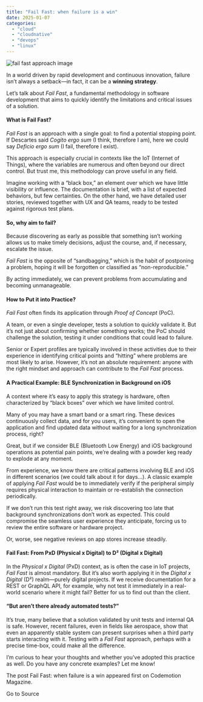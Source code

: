 ```yaml
---
title: "Fail Fast: when failure is a win"
date: 2025-01-07
categories: 
  - "cloud"
  - "cloudnative"
  - "devops"
  - "linux"
---
```


![fail fast approach image](https://www.codemotion.com/magazine/wp-content/uploads/2024/10/FAIL-FAST-APPROACH.webp)

In a world driven by rapid development and continuous innovation, failure isn’t always a setback—in fact, it can be a **winning strategy**.

Let’s talk about _Fail Fast_, a fundamental methodology in software development that aims to quickly identify the limitations and critical issues of a solution.

#### **What is Fail Fast?**

_Fail Fast_ is an approach with a single goal: to find a potential stopping point. If Descartes said _Cogito ergo sum_ (I think, therefore I am), here we could say _Deficio ergo sum_ (I fail, therefore I exist).

This approach is especially crucial in contexts like the IoT (Internet of Things), where the variables are numerous and often beyond our direct control. But trust me, this methodology can prove useful in any field.

Imagine working with a “black box,” an element over which we have little visibility or influence. The documentation is brief, with a list of expected behaviors, but few certainties. On the other hand, we have detailed user stories, reviewed together with UX and QA teams, ready to be tested against rigorous test plans.

#### **So, why aim to fail?**

Because discovering as early as possible that something isn’t working allows us to make timely decisions, adjust the course, and, if necessary, escalate the issue.

_Fail Fast_ is the opposite of “sandbagging,” which is the habit of postponing a problem, hoping it will be forgotten or classified as “non-reproducible.”

By acting immediately, we can prevent problems from accumulating and becoming unmanageable.

#### **How to Put it into Practice?**

_Fail Fast_ often finds its application through _Proof of Concept_ (PoC).

A team, or even a single developer, tests a solution to quickly validate it. But it’s not just about confirming whether something works; the PoC should challenge the solution, testing it under conditions that could lead to failure.

Senior or Expert profiles are typically involved in these activities due to their experience in identifying critical points and “hitting” where problems are most likely to arise. However, it’s not an absolute requirement: anyone with the right mindset and approach can contribute to the _Fail Fast_ process.

#### **A Practical Example: BLE Synchronization in Background on iOS**

A context where it’s easy to apply this strategy is hardware, often characterized by “black boxes” over which we have limited control.

Many of you may have a smart band or a smart ring. These devices continuously collect data, and for you users, it’s convenient to open the application and find updated data without waiting for a long synchronization process, right?

Great, but if we consider BLE (Bluetooth Low Energy) and iOS background operations as potential pain points, we’re dealing with a powder keg ready to explode at any moment.

From experience, we know there are critical patterns involving BLE and iOS in different scenarios (we could talk about it for days…). A classic example of applying _Fail Fast_ would be to immediately verify if the peripheral simply requires physical interaction to maintain or re-establish the connection periodically.

If we don’t run this test right away, we risk discovering too late that background synchronizations don’t work as expected. This could compromise the seamless user experience they anticipate, forcing us to review the entire software or hardware project.

Or, worse, see negative reviews on app stores increase steadily.

#### **Fail Fast: From PxD (Physical x Digital) to D² (Digital x Digital)**

In the _Physical x Digital_ (PxD) context, as is often the case in IoT projects, _Fail Fast_ is almost mandatory. But it’s also worth applying it in the _Digital x Digital_ (D²) realm—purely digital projects. If we receive documentation for a REST or GraphQL API, for example, why not test it immediately in a real-world scenario where it might fail? Better for us to find out than the client.

#### **“But aren’t there already automated tests?”**

It’s true, many believe that a solution validated by unit tests and internal QA is safe. However, recent failures, even in fields like aerospace, show that even an apparently stable system can present surprises when a third party starts interacting with it. Testing with a _Fail Fast_ approach, perhaps with a precise time-box, could make all the difference.

I’m curious to hear your thoughts and whether you’ve adopted this practice as well. Do you have any concrete examples? Let me know!

The post Fail Fast: when failure is a win appeared first on Codemotion Magazine.

Go to Source
